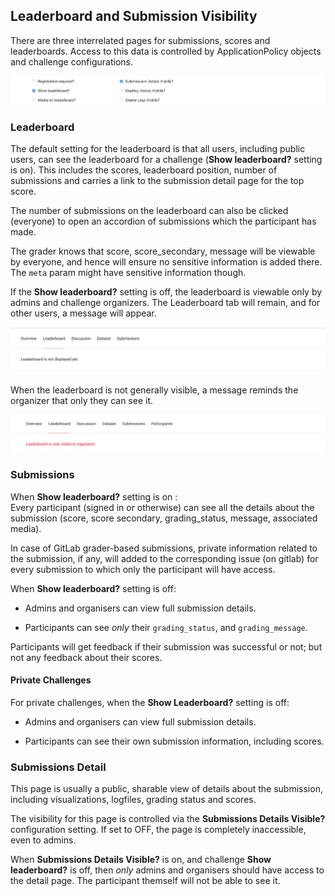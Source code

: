 ## Leaderboard and Submission Visibility

There are three interrelated pages for submissions, scores and leaderboards. Access to this data is controlled by ApplicationPolicy objects and challenge configurations.

![configuration](images/leaderboard_submissions_visibility/challenge_settings.png)

### Leaderboard

The default setting for the leaderboard is that all users, including public users, can see the leaderboard for a challenge (**Show leaderboard?** setting is on). This includes the scores, leaderboard position, number of submissions and carries a link to the submission detail page for the top score.

The number of submissions on the leaderboard can also be clicked (everyone) to open an accordion of submissions which the participant has made.

The grader knows that score, score_secondary, message will be viewable by everyone, and hence will ensure no sensitive information is added there. The `meta` param might have sensitive information though.

If the **Show leaderboard?** setting is off, the leaderboard is viewable only by admins and challenge organizers. The Leaderboard tab will remain, and for other users, a message will appear.

![leaderboard](images/leaderboard_submissions_visibility/leaderboard_not_displayed.png)

When the leaderboard is not generally visible, a message reminds the organizer that only they can see it.

![leaderboard](images/leaderboard_submissions_visibility/leaderboard_visible_to_organizers.png)

### Submissions

When **Show leaderboard?** setting is on :   
Every participant (signed in or otherwise) can see all the details about the submission (score, score secondary, grading_status, message, associated media).

In case of GitLab grader-based submissions, private information related to the submission, if any, will added to the corresponding issue (on gitlab) for every submission to which only the participant will have access.  

When **Show leaderboard?** setting is off:  

- Admins and organisers can view full submission details.

- Participants can see *only* their `grading_status`, and `grading_message`.

Participants will get feedback if their submission was successful or not; but not any feedback about their scores.

#### Private Challenges

For private challenges, when the **Show Leaderboard?** setting is off:

- Admins and organisers can view full submission details.

- Participants can see their own submission information, including scores.


### Submissions Detail

This page is usually a public, sharable view of details about the submission, including visualizations, logfiles, grading status and scores.

The visibility for this page is controlled via the **Submissions Details Visible?** configuration setting. If set to OFF, the page is completely inaccessible, even to admins.

When **Submissions Details Visible?** is on, and challenge **Show leaderboard?** is off, then *only* admins and organisers should have access to the detail page. The participant themself will not be able to see it.
